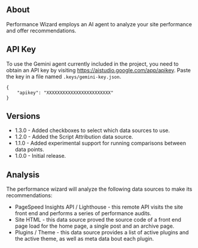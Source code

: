 ## About
Performance Wizard employs an AI agent to analyze your site performance and offer recommendations.

## API Key
To use the Gemini agent currently included in the project, you need to obtain an API key by visiting https://aistudio.google.com/app/apikey. Paste the key in a file named `.keys/gemini-key.json`.

```
{
	"apikey": "XXXXXXXXXXXXXXXXXXXXXXXX"
}
```
## Versions
* 1.3.0 - Added checkboxes to select which data sources to use.
* 1.2.0 - Added the Script Attribution data source.
* 1.1.0 - Added experimental support for running comparisons between data points.
* 1.0.0 - Initial release.

## Analysis
The performance wizard will analyze the following data sources to make its recommendations:
* PageSpeed Insights API / Lighthouse - this remote API visits the site front end and performs a series of performance audits.
* Site HTML - this data source proved the source code of a front end page load for the home page, a single post and an archive page.
* Plugins / Theme - this data source provides a list of active plugins and the active theme, as well as meta data bout each plugin.

